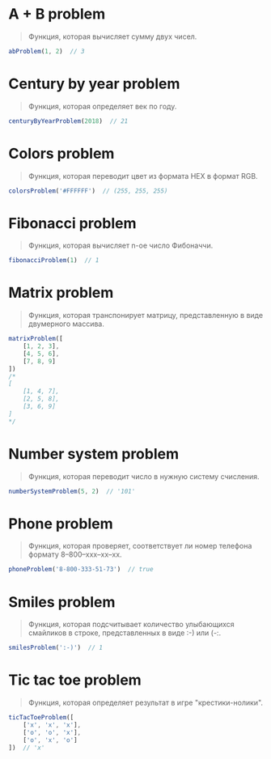 # A + B problem

> Функция, которая вычисляет сумму двух чисел.

```js
abProblem(1, 2)  // 3
```

# Century by year problem

> Функция, которая определяет век по году.

```js
centuryByYearProblem(2018)  // 21
```

# Colors problem

> Функция, которая переводит цвет из формата HEX в формат RGB.

```js
colorsProblem('#FFFFFF')  // (255, 255, 255)
```

# Fibonacci problem

> Функция, которая вычисляет n-ое число Фибоначчи.

```js
fibonacciProblem(1)  // 1
```

# Matrix problem

> Функция, которая транспонирует матрицу, представленную в виде двумерного массива.

```js
matrixProblem([
    [1, 2, 3],
    [4, 5, 6],
    [7, 8, 9]
])
/*
[
    [1, 4, 7],
    [2, 5, 8],
    [3, 6, 9]
]
*/
```

# Number system problem

> Функция, которая переводит число в нужную систему счисления.

```js
numberSystemProblem(5, 2)  // '101'
```

# Phone problem

> Функция, которая проверяет, соответствует ли номер телефона формату 8–800–xxx–xx–xx.

```js
phoneProblem('8-800-333-51-73')  // true
```

# Smiles problem

> Функция, которая подсчитывает количество улыбающихся смайликов в строке, представленных в виде :-) или (-:.

```js
smilesProblem(':-)')  // 1
```

# Tic tac toe problem

> Функция, которая определяет результат в игре "крестики-нолики".

```js
ticTacToeProblem([
    ['x', 'x', 'x'],
    ['o', 'o', 'x'],
    ['o', 'x', 'o']
])  // 'x'
```
